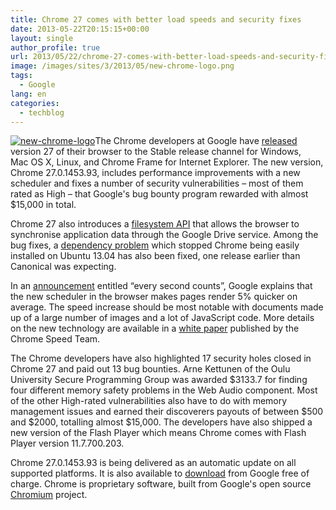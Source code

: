 ```yaml
---
title: Chrome 27 comes with better load speeds and security fixes
date: 2013-05-22T20:15:15+00:00
layout: single
author_profile: true
url: 2013/05/22/chrome-27-comes-with-better-load-speeds-and-security-fixes/
image: /images/sites/3/2013/05/new-chrome-logo.png
tags:
  - Google
lang: en
categories: 
  - techblog
---
```

[![new-chrome-logo](/images/2013/05/new-chrome-logo.png)](/images/2013/05/new-chrome-logo.png)The Chrome developers at Google have [released](http://googlechromereleases.blogspot.co.uk/2013/05/stable-channel-release.html) version 27 of their browser to the Stable release channel for Windows, Mac OS X, Linux, and Chrome Frame for Internet Explorer. The new version, Chrome 27.0.1453.93, includes performance improvements with a new scheduler and fixes a number of security vulnerabilities – most of them rated as High – that Google's bug bounty program rewarded with almost $15,000 in total.

Chrome 27 also introduces a [filesystem API](http://developer.chrome.com/trunk/apps/app_storage.html) that allows the browser to synchronise application data through the Google Drive service. Among the bug fixes, a [dependency problem](https://code.google.com/p/chromium/issues/detail?id=226002) which stopped Chrome being easily installed on Ubuntu 13.04 has also been fixed, one release earlier than Canonical was expecting.

In an [announcement](http://chrome.blogspot.de/2013/05/every-second-counts.html) entitled “every second counts”, Google explains that the new scheduler in the browser makes pages render 5% quicker on average. The speed increase should be most notable with documents made up of a large number of images and a lot of JavaScript code. More details on the new technology are available in a [white paper](https://docs.google.com/document/d/1JQZXrONw1RrjrdD_Z9jq1ZKsHguh8UVGHY_MZgE63II/preview?pli=1) published by the Chrome Speed Team.

The Chrome developers have also highlighted 17 security holes closed in Chrome 27 and paid out 13 bug bounties. Arne Kettunen of the Oulu University Secure Programming Group was awarded $3133.7 for finding four different memory safety problems in the Web Audio component. Most of the other High-rated vulnerabilities also have to do with memory management issues and earned their discoverers payouts of between $500 and $2000, totalling almost $15,000. The developers have also shipped a new version of the Flash Player which means Chrome comes with Flash Player version 11.7.700.203.

Chrome 27.0.1453.93 is being delivered as an automatic update on all supported platforms. It is also available to [download](https://www.google.com/intl/en/chrome/browser/) from Google free of charge. Chrome is proprietary software, built from Google's open source [Chromium](http://www.chromium.org/) project.